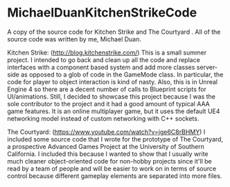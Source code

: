 # MichaelDuanKitchenStrikeCode
A copy of the source code for Kitchen Strike  and The Courtyard . All of the source code was written by me, Michael Duan.


Kitchen Strike: (http://blog.kitchenstrike.com/)
This is a small summer project. I intended to go back and clean up all the code and replace interfaces with a component based system and add more classes server-side as opposed to a glob of code in the GameMode class. In particular, the code for player to object interaction is kind of nasty. Also, this is in Unreal Engine 4 so there are a decent number of calls to Blueprint scripts for UI/animations. Still, I decided to showcase this project because I was the sole contributor to the project and it had a good amount of typical AAA game features. It is an online multiplayer game, but it uses the default UE4 networking model instead of custom networking with C++ sockets.


The Courtyard: (https://www.youtube.com/watch?v=jge6C8rBHMY)
I included some source code that I wrote for the prototype of The Courtyard, a prospective Advanced Games Project at the University of Southern California. I included this because I wanted to show that I usually write much cleaner object-oriented code for non-hobby projects since it'll be read by a team of people and will be easier to work on in terms of source control because different gameplay elements are separated into more files.
